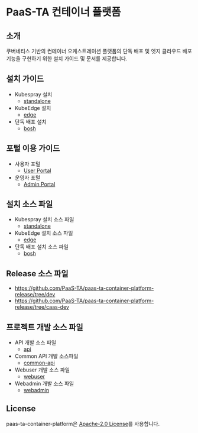 # PaaS-TA 컨테이너 플랫폼
## 소개
쿠버네티스 기반의 컨테이너 오케스트레이션 플랫폼의 단독 배포 및 엣지 클라우드 배포 기능을 구현하기 위한 설치 가이드 및 문서를 제공합니다.

## 설치 가이드
- Kubespray 설치
  + [standalone](https://github.com/PaaS-TA/paas-ta-container-platform/blob/dev/install-guide/standalone/paas-ta-container-platform-standalone-deployment-guide-v1.0.md)
- KubeEdge 설치
  + [edge](https://github.com/PaaS-TA/paas-ta-container-platform/blob/dev/install-guide/edge/paas-ta-container-platform-edge-deployment-guide-v1.0.md)
- 단독 배포 설치
  + [bosh](https://github.com/PaaS-TA/paas-ta-container-platform/blob/dev/install-guide/bosh/paas-ta-container-platform-bosh-deployment-guide-v1.0.md)

## 포털 이용 가이드
- 사용자 포털
  + [User Portal](https://github.com/PaaS-TA/paas-ta-container-platform/blob/dev/use-guide/portal/paas-ta-container-platform-user-guide-v1.0.md)
- 운영자 포털
  + [Admin Portal](https://github.com/PaaS-TA/paas-ta-container-platform/blob/dev/use-guide/portal/paas-ta-container-platform-admin-guide-v1.0.md)

## 설치 소스 파일
- Kubespray 설치 소스 파일
  + [standalone](https://github.com/PaaS-TA/paas-ta-container-platform-deployment/tree/dev/standalone)
- KubeEdge 설치 소스 파일
  + [edge](https://github.com/PaaS-TA/paas-ta-container-platform-deployment/tree/dev/edge)
- 단독 배포 설치 소스 파일 
  + [bosh](https://github.com/PaaS-TA/paas-ta-container-platform-deployment/tree/dev/bosh)

## Release 소스 파일
- https://github.com/PaaS-TA/paas-ta-container-platform-release/tree/dev
- https://github.com/PaaS-TA/paas-ta-container-platform-release/tree/caas-dev

## 프로젝트 개발 소스 파일 
- API 개발 소스 파일
  + [api](https://github.com/PaaS-TA/paas-ta-container-platform-api/tree/dev)
- Common API 개발 소스파일
  + [common-api](https://github.com/PaaS-TA/paas-ta-container-platform-common-api/tree/dev)
- Webuser 개발 소스 파일
  + [webuser](https://github.com/PaaS-TA/paas-ta-container-platform-webuser/tree/dev)
- Webadmin 개발 소스 파일
  + [webadmin](https://github.com/PaaS-TA/paas-ta-container-platform-webadmin/tree/dev)
  
## License
paas-ta-container-platform은 [Apache-2.0 License](http://www.apache.org/licenses/LICENSE-2.0)를 사용합니다.
